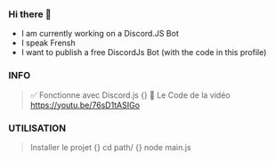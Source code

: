 ### Hi there 👋

- I am currently working on a Discord.JS Bot
- I speak Frensh
- I want to publish a free DiscordJs Bot (with the code in this profile)

### INFO

> ✅ Fonctionne avec Discord.js {} 🎥 Le Code de la vidéo https://youtu.be/76sD1tASIGo

### UTILISATION

> Installer le projet {} cd path/ {} node main.js
